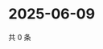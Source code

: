 # 2025-06-09

共 0 条

<!-- BEGIN ZHIHUQUESTIONS -->
<!-- 最后更新时间 Mon Jun 09 2025 00:12:28 GMT+0800 (China Standard Time) -->

<!-- END ZHIHUQUESTIONS -->
